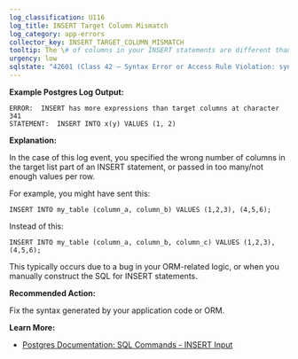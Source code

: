 ```yaml
---
log_classification: U116
log_title: INSERT Target Column Mismatch
log_category: app-errors
collector_key: INSERT_TARGET_COLUMN_MISMATCH
tooltip: The \# of columns in your INSERT statements are different than the \# of values per row
urgency: low
sqlstate: "42601 (Class 42 — Syntax Error or Access Rule Violation: syntax_error)"
---
```


**Example Postgres Log Output:**

```
ERROR:  INSERT has more expressions than target columns at character 341
STATEMENT:  INSERT INTO x(y) VALUES (1, 2)
```

**Explanation:**

In the case of this log event, you specified the wrong number of columns in the
target list part of an INSERT statement, or passed in too many/not enough values per row.

For example, you might have sent this:

```
INSERT INTO my_table (column_a, column_b) VALUES (1,2,3), (4,5,6);
```

Instead of this:

```
INSERT INTO my_table (column_a, column_b, column_c) VALUES (1,2,3), (4,5,6);
```

This typically occurs due to a bug in your ORM-related logic, or when you manually
construct the SQL for INSERT statements.

**Recommended Action:**

Fix the syntax generated by your application code or ORM.

**Learn More:**

* [Postgres Documentation: SQL Commands - INSERT Input](https://www.postgresql.org/docs/current/static/sql-insert.html)
